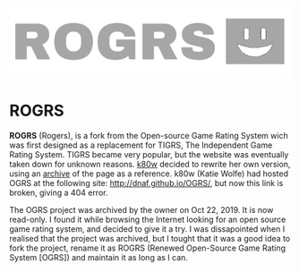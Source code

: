 ![Logo](https://raw.githubusercontent.com/J-create-bit/ROGRS/refs/heads/master/graphics/readmelogo.png)

ROGRS
====

**ROGRS** (Rogers), is a fork from the Open-source Game Rating System wich was first designed as a replacement for TIGRS, The Independent Game Rating System. TIGRS became very popular, but the website was eventually taken down for unknown reasons. [k80w](https://github.com/k80w) decided to rewrite her own version, using an [archive](http://web.archive.org/web/20110728111855/http://www.tigrs.org/?page=generate) of the page as a reference. k80w (Katie Wolfe) had hosted OGRS at the following site: http://dnaf.github.io/OGRS/, but now this link is broken, giving a 404 error.

The OGRS project was archived by the owner on Oct 22, 2019. It is now read-only. I found it while browsing the Internet looking for an open source game rating system, and decided to give it a try. I was dissapointed when I realised that the project was archived, but I tought that it was a good idea to fork the project, rename it as ROGRS (Renewed Open-Source Game Rating System [OGRS]) and maintain it as long as I can. 
